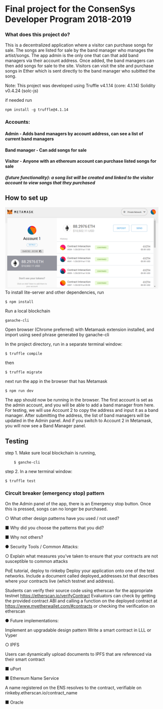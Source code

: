 # Final project for the ConsenSys Developer Program 2018-2019
### What does this project do?

This is a decentralized application where a visitor can purchase songs for sale. The songs are listed for sale by the band manager who manages the artist/songs. The app admin is the only one that can that add band managers via their account address. Once added, the band managers can then add songs for sale to the site. Visitors can visit the site and purchase songs in Ether which is sent directly to the band manager who subitted the song.  

Note: This project was developed using Truffle v4.1.14 (core: 4.1.14) Solidity v0.4.24 (solc-js)

if needed run 

    npm install -g truffle@4.1.14
        
       
### Accounts:
#### Admin - Adds band managers by account address, can see a list of current band managers
#### Band manager - Can add songs for sale
#### Visitor - Anyone with an ethereum account can purchase listed songs for sale
##### (future functionality): a song list will be created and linked to the visitor account to view songs that they purchased

## How to set up
![alt text](screenshots/metamask.png "Description goes here")
To install lite-server and other dependencies, run

    $ npm install
Run a local blockchain
    
    ganache-cli

Open browser (Chrome preferred) with Metamask extension installed, and import using seed phrase generated by ganache-cli

In the project directory, run in a separate terminal window: 

    $ truffle compile
then

    $ truffle migrate
next run the app in the browser that has Metamask

    $ npm run dev

The app should now be running in the browser. The first account is set as the admin account, and you will be able to add a band manager from here. For testing, we will use Account 2 to copy the address and input it as a band manager. After submitting the address, the list of band managers will be updated in the Admin panel. And if you switch to Account 2 in Metamask, you will now see a Band Manager panel.



## Testing
step 1. Make sure local blockchain is running, 

        $ ganche-cli

step 2. In a new terminal window:

    $ truffle test

 

### Circuit breaker (emergency stop) pattern
On the Admin panel of the app, there is an Emergency stop button. Once this is pressed, songs can no longer be purchased.


○          What other design patterns have you used / not used?

■          Why did you choose the patterns that you did?

■          Why not others?

 

●          Security Tools / Common Attacks:

○          Explain what measures you’ve taken to ensure that your contracts are not susceptible to common attacks

PoE tutorial, deploy to rinkeby
   Deploy your application onto one of the test networks. Include a document called deployed_addresses.txt that describes where your contracts live (which testnet and address).

   Students can verify their source code using etherscan for the appropriate testnet https://etherscan.io/verifyContract 
    Evaluators can check by getting the provided contract ABI and calling a function on the deployed contract at https://www.myetherwallet.com/#contracts or checking the verification on etherscan

● Future implementations:

   Implement an upgradable design pattern
   Write a smart contract in LLL or Vyper

○  IPFS

   Users can dynamically upload documents to IPFS that are referenced via their smart contract

■      uPort

■      Ethereum Name Service

   A name registered on the ENS resolves to the contract, verifiable on rinkeby.etherscan.io/contract_name

■      Oracle
